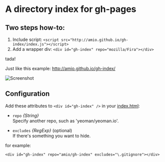 # A directory index for gh-pages

## Two steps how-to:

1. Include script: `<script src="http://amio.github.io/gh-index/index.js"></script>`
2. Add a wrapper div: `<div id="gh-index" repo="mozilla/Fira"></div>`

tada!

Just like this example: http://amio.github.io/gh-index/

![Screenshot](https://cloud.githubusercontent.com/assets/215282/12411930/788bc2b2-bebd-11e5-9825-307e558486aa.png)

## Configuration

Add these attributes to `<div id="gh-index" />` in your [index.html](https://github.com/amio/gh-index/blob/gh-pages/index.html):

* `repo` *{String}*  
Specify another repo, such as 'yeoman/yeoman.io'.

* `excludes` *{RegExp}* (optional)  
  If there's something you want to hide.

for example:
```
<div id="gh-index" repo="amio/gh-index" excludes="\.gitignore"></div>
```
